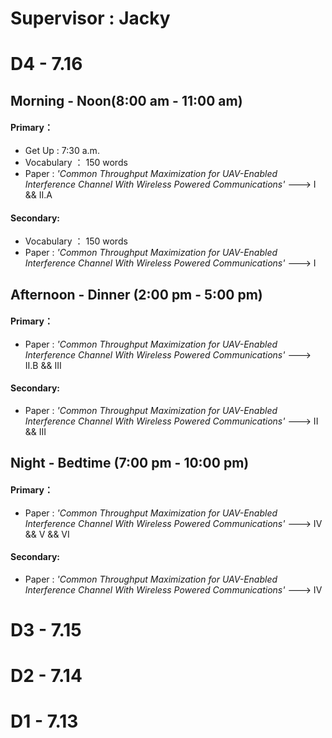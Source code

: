 # **Supervisor : Jacky**


# D4 - 7.16
## Morning - Noon(8:00 am - 11:00 am)
#### Primary：
- Get Up : 7:30 a.m.
- Vocabulary ： 150 words
- Paper : *'Common Throughput Maximization for UAV-Enabled Interference Channel With Wireless Powered Communications'* ---> I && II.A
#### Secondary:
- Vocabulary ： 150 words
- Paper : *'Common Throughput Maximization for UAV-Enabled Interference Channel With Wireless Powered Communications'* ---> I
## Afternoon - Dinner (2:00 pm - 5:00 pm)
#### Primary：
- Paper : *'Common Throughput Maximization for UAV-Enabled Interference Channel With Wireless Powered Communications'* ---> II.B && III
#### Secondary:
- Paper : *'Common Throughput Maximization for UAV-Enabled Interference Channel With Wireless Powered Communications'* ---> II && III
## Night - Bedtime (7:00 pm - 10:00 pm)
#### Primary：
- Paper : *'Common Throughput Maximization for UAV-Enabled Interference Channel With Wireless Powered Communications'* ---> IV && V && VI
#### Secondary:
- Paper : *'Common Throughput Maximization for UAV-Enabled Interference Channel With Wireless Powered Communications'* ---> IV

# D3 - 7.15
# D2 - 7.14
# D1 - 7.13



